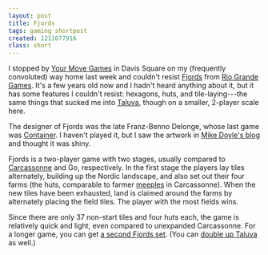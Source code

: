 ```yaml
---
layout: post
title: Fjords
tags: gaming shortpost
created: 1211077916
class: short
---
```

I stopped by [Your Move Games](http://www.yourmovegames.com/) in Davis Square on my (frequently convoluted) way home last week and couldn't resist [Fjords](http://boardgamegeek.com/game/15511) from [Rio Grande Games](http://www.riograndegames.com/).  It's a few years old now and I hadn't heard anything about it, but it has some features I couldn't resist:  hexagons, huts, and tile-laying---the same things that sucked me into [Taluva](http://gamesonthetable.blogspot.com/2008/01/brief-overview-video-4-taluva.html), though on a smaller, 2-player scale here.<!--break-->

The designer of Fjords was the late Franz-Benno Delonge, whose last game was [Container](http://boardgamegeek.com/game/26990).  I haven't played it, but I saw the artwork in [Mike Doyle's blog](http://mdoyle.blogspot.com/2007/09/valley-games-container.html) and thought it was shiny.

Fjords is a two-player game with two stages, usually compared to [Carcassonne](http://www.boardgamegeek.com/game/822) and Go, respectively.  In the first stage the players lay tiles alternately, building up the Nordic landscape, and also set out their four farms (the huts, comparable to farmer [meeples](http://www.meeplepeople.com/proddetail.php?prod=Pieces13) in Carcassonne).  When the new tiles have been exhausted, land is claimed around the farms by alternately placing the field tiles.  The player with the most fields wins.

Since there are only 37 non-start tiles and four huts each, the game is relatively quick and light, even compared to unexpanded Carcassonne.  For a longer game, you can get [a second Fjords set](http://files.boardgamegeek.com/geekfile_view.php?fileid=30051).  (You can [double up Taluva](http://boardgamegeek.com/thread/311205) as well.)
